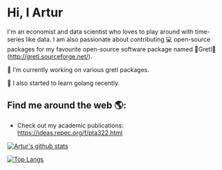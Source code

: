 # Hi, I Artur

I'm an economist and data scientist who loves to play around with time-series like data. I am also passionate about contributing 💻 open-source packages for my favourite open-source software package named 🌟Gretl🌟 (http://gretl.sourceforge.net/).

🔭 I’m currently working on various gretl packages.

🌱 I also started to learn golang recently.

## Find me around the web 🌎:
- Check out my academic publications: https://ideas.repec.org/f/pta322.html

[//]: # "https://github.com/anuraghazra/github-readme-stats"
[![Artur's github stats](https://github-readme-stats.vercel.app/api?username=atecon&count_private=true&show_icons=true&theme=merko)](https://github.com/atecon/github-readme-stats)

[![Top Langs](https://github-readme-stats.vercel.app/api/top-langs/?username=atecon&hide=Tex,Makefile)](https://github.com/atecon/github-readme-stats)
